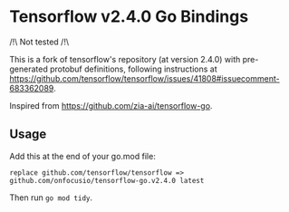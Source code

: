 # Tensorflow v2.4.0 Go Bindings

/!\ Not tested /!\

This is a fork of tensorflow's repository (at version 2.4.0) with pre-generated protobuf definitions, following instructions at https://github.com/tensorflow/tensorflow/issues/41808#issuecomment-683362089.

Inspired from https://github.com/zia-ai/tensorflow-go.

## Usage

Add this at the end of your go.mod file:

```replace github.com/tensorflow/tensorflow => github.com/onfocusio/tensorflow-go.v2.4.0 latest```

Then run `go mod tidy`.